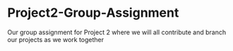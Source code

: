 # Project2-Group-Assignment
Our group assignment for Project 2 where we will all contribute and branch our projects as we work together
